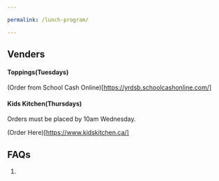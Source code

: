 ```yaml
---

permalink: /lunch-program/

---
```


## Venders

#### Toppings(Tuesdays)

(Order from School Cash Online)[https://yrdsb.schoolcashonline.com/] 

#### Kids Kitchen(Thursdays)

Orders must be placed by 10am Wednesday.

(Order Here)[https://www.kidskitchen.ca/]



## FAQs

1. 

